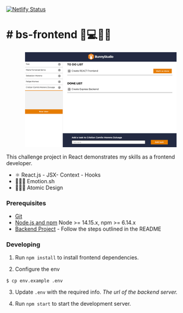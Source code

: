 [![Netlify Status](https://api.netlify.com/api/v1/badges/eea38a66-e663-4368-92f1-1f82e7c3e06a/deploy-status)](https://app.netlify.com/sites/bs-challange/deploys)

# # bs-frontend 🐰💻💅🏻

<p align="center">
  <img alt="Bunny Studio Challenge" src="./.readme-static/readme.png" width="80%" />
</p>

This challenge project in React demonstrates my skills as a frontend developer.

- ⚛️  React.js - JSX- Context - Hooks
- 👩🏻‍🎤  Emotion.sh
- 👩🏻‍🎨  Atomic Design

### Prerequisites

- [Git](https://git-scm.com/)
- [Node.js and npm](https://nodejs.org) Node >= 14.15.x, npm >= 6.14.x
- [Backend Project](https://github.com/khriztianmoreno/bs-backend) - Follow the steps outlined in the README

### Developing

1. Run `npm install` to install frontend dependencies.

2. Configure the env
```shell
$ cp env.example .env
```

3. Update `.env` with the required info. *The url of the backend server.*

4. Run `npm start` to start the development server.
